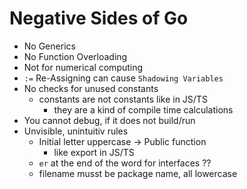 # Negative Sides of Go

- No Generics
- No Function Overloading
- Not for numerical computing
- `:=` Re-Assigning can cause `Shadowing Variables`
- No checks for unused constants
  - constants are not constants like in JS/TS
    - they are a kind of compile time calculations
- You cannot debug, if it does not build/run
- Unvisible, unintuitiv rules
  - Initial letter uppercase -> Public function
    - like export in JS/TS
  - `er` at the end of the word for interfaces ??
  - filename musst be package name, all lowercase
